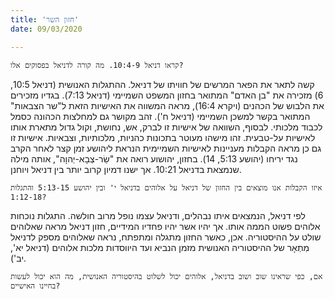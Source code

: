 ```yaml
---
title: 'חזון השר'
date: 09/03/2020

---
```


`קראו דניאל 10:4-9. מה קורה לדניאל בפסוקים אלו?`

קשה לתאר את הפאר המרשים של חוויתו של דניאל. ההתגלות האנושית (דניאל 10:5, 6) מזכירה את "בן האדם" המתואר בחזון המשפט השמיימי (דניאל 7:13). בגדיו מזכירים את הלבוש של הכהנים (ויקרא 16:4), מראה המשווה את האישיות הזאת ל"שר הצבאות" המתואר בקשר למשכן השמיימי (דניאל ח'). זהב מקושר גם למחלצות הכהונה כסמל לכבוד מלכותי. לבסוף, השוואה של אישיות זו לברק, אש, נחושת, וקול גדול מתארת אותו לאישיות על-טבעית. זהו מישהו מעוטר בתכונות כהניות, מלכותיות, וצבאיות. אישיות זו גם כן מראה הקבלות מעניינות לאישיות השמיימית הנראת ליהושע זמן קצר לאחר הקרב נגד יריחו (יהושע 5:13, 14). בחזון, יהושוע רואה את "שַׂר-צְבָא-יְהוָה", אותה מילה שנמצאת בדניאל 10:21. אך ישנו דמיון קרוב יותר בין דניאל ויוחנן.

`איזו הקבלות אנו מוצאים בין החזון של דניאל על אלוהים בדניאל י' ובין יהושע 5:13-15 והתגלות 1:12-18?`

לפי דניאל, הנמצאים איתו נבהלים, ודניאל עצמו נופל מרוב חולשה. התגלות נוכחות אלוהים פשוט הממה אותו. אך יהיו אשר יהיו פחדיו המידיים, חזון דניאל מראה שאלוהים שולט על ההיסטוריה. אכן, כאשר החזון מתגלה ומתפתח, נראה שאלוהים מספק לדניאל מִתְאָר של ההיסטוריה האנושית מזמן הנביא ועד היווסדות מלכות אלוהים (דניאל יא', יב').

`אם, כפי שראינו שוב ושוב בדניאל, אלוהים יכול לשלוט בהיסטוריה האנושית, מה הוא יכול לעשות בחיינו האישיים?`